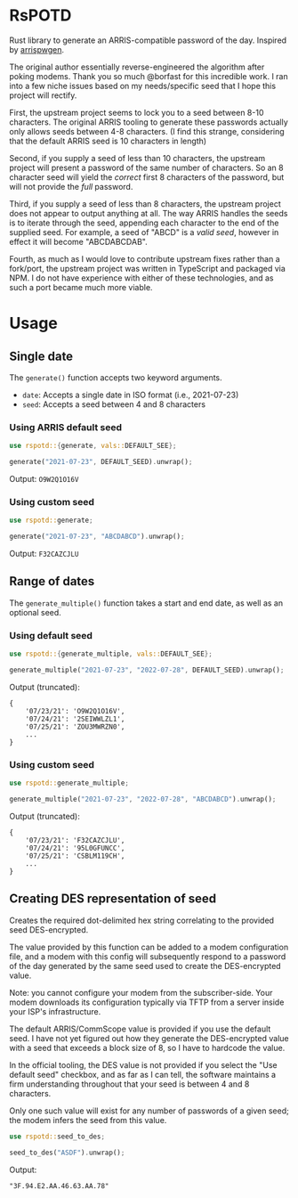 # RsPOTD

Rust library to generate an ARRIS-compatible password of the day.
Inspired by [arrispwgen](https://github.com/borfast/arrispwgen).

The original author essentially reverse-engineered the algorithm after poking modems. Thank you so much @borfast for this incredible work. I ran into a few niche issues based on my needs/specific seed that I hope this project will rectify.

First, the upstream project seems to lock you to a seed between 8-10 characters. The original ARRIS tooling to generate these passwords actually only allows seeds between 4-8 characters. (I find this strange, considering that the default ARRIS seed is 10 characters in length)

Second, if you supply a seed of less than 10 characters, the upstream project will present a password of the same number of characters. So an 8 character seed will yield the _correct_ first 8 characters of the password, but will not provide the _full_ password.

Third, if you supply a seed of less than 8 characters, the upstream project does not appear to output anything at all. The way ARRIS handles the seeds is to iterate through the seed, appending each character to the end of the supplied seed. For example, a seed of "ABCD" is a _valid seed_, however in effect it will become "ABCDABCDAB".

Fourth, as much as I would love to contribute upstream fixes rather than a fork/port, the upstream project was written in TypeScript and packaged via NPM. I do not have experience with either of these technologies, and as such a port became much more viable.

# Usage

## Single date

The `generate()` function accepts two keyword arguments.

- `date`: Accepts a single date in ISO format (i.e., 2021-07-23)
- `seed`: Accepts a seed between 4 and 8 characters

### Using ARRIS default seed

```rust
use rspotd::{generate, vals::DEFAULT_SEE};

generate("2021-07-23", DEFAULT_SEED).unwrap();
```

Output: `O9W2Q1O16V`

### Using custom seed

```rust
use rspotd::generate;

generate("2021-07-23", "ABCDABCD").unwrap();
```

Output: `F32CAZCJLU`

## Range of dates

The `generate_multiple()` function takes a start and end date, as well as an optional seed.

### Using default seed

```rust
use rspotd::{generate_multiple, vals::DEFAULT_SEE};

generate_multiple("2021-07-23", "2022-07-28", DEFAULT_SEED).unwrap();
```

Output (truncated):

```
{
    '07/23/21': 'O9W2Q1O16V',
    '07/24/21': '2SEIWWLZL1',
    '07/25/21': 'ZOU3MWRZN0',
    ...
}
```

### Using custom seed

```rust
use rspotd::generate_multiple;

generate_multiple("2021-07-23", "2022-07-28", "ABCDABCD").unwrap();
```

Output (truncated):

```
{
    '07/23/21': 'F32CAZCJLU',
    '07/24/21': '95L0GFUNCC',
    '07/25/21': 'CSBLM119CH',
    ...
}
```

## Creating DES representation of seed

Creates the required dot-delimited hex string correlating to the provided seed DES-encrypted.

The value provided by this function can be added to a modem configuration file, and a modem with this config will subsequently respond to a password of the day generated by the same seed used to create the DES-encrypted value.

Note: you cannot configure your modem from the subscriber-side. Your modem downloads its configuration typically via TFTP from a server inside your ISP's infrastructure.

The default ARRIS/CommScope value is provided if you use the default seed. I have not yet figured out how they generate the DES-encrypted value with a seed that exceeds a block size of 8, so I have to hardcode the value.

In the official tooling, the DES value is not provided if you select the "Use default seed" checkbox, and as far as I can tell, the software maintains a firm understanding throughout that your seed is between 4 and 8 characters.

Only one such value will exist for any number of passwords of a given seed; the modem infers the seed from this value.

```rust
use rspotd::seed_to_des;

seed_to_des("ASDF").unwrap();
```

Output:

```
"3F.94.E2.AA.46.63.AA.78"
```
